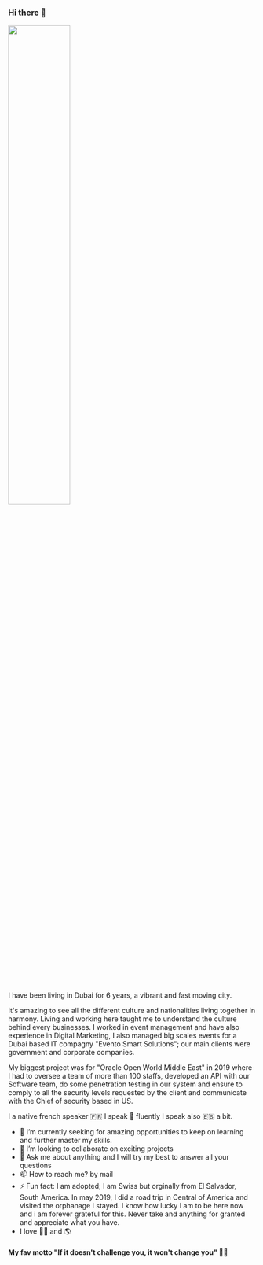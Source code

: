 ### Hi there 👋

<img src="https://media.giphy.com/media/VTtANKl0beDFQRLDTh/giphy.gif" width="50%">

I have been living in Dubai for 6 years, a vibrant and fast moving city.

It's amazing to see all the different culture and nationalities living together in harmony.
Living and working here taught me to understand the culture behind every businesses.
I worked in event management and have also experience in Digital Marketing, I also managed big scales events for a Dubai based IT compagny "Evento Smart Solutions"; our main clients were government and corporate companies.

My biggest project was for "Oracle Open World Middle East" in 2019 where I had to oversee a team of more than 100 staffs, developed an API with our Software team, do some penetration testing in our system and ensure to comply to all the security levels requested by the client and communicate with the Chief of security based in US.

I a native french speaker 🇫🇷 
I speak 🏴󠁧󠁢󠁥󠁮󠁧󠁿 fluently
I speak also 🇪🇸 a bit.


- 🔭 I’m currently seeking for amazing opportunities to keep on learning and further master my skills.
- 👯 I’m looking to collaborate on exciting projects
- 💬 Ask me about anything and I will try my best to answer all your questions
- 📫 How to reach me? by mail
- ⚡ Fun fact: I am adopted; I am Swiss but orginally from El Salvador, South America.
In may 2019, I did a road trip in Central of America and visited the orphanage I stayed. I know how lucky I am to be here now and i am forever grateful for this. Never take and anything for granted and appreciate what you have.
- I love 💃🏽 and 🌎

#### My fav motto "If it doesn't challenge you, it won't change you" 💪🏽 




